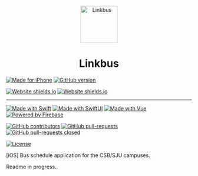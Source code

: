 <p align="center"><img src="https://user-images.githubusercontent.com/20750745/98449204-e585f980-20ee-11eb-873f-0d8fbf29b185.png" alt="Linkbus" width="100" height="100"></p>


<h1 align="center">Linkbus</h1>

[![Made for iPhone](https://img.shields.io/badge/Made_For-iPhone-blue.svg)](https://shields.io/)
[![GitHub version](https://badge.fury.io/gh/michaelcarroll%2Flinkbus-ios.svg)](https://apps.apple.com/us/app/linkbus/id1531257573)

 [![Website shields.io](https://img.shields.io/uptimerobot/status/m786324991-be97368f7f3b6614eec26594?label=Linkbus%20API)](https://beta.stats.uptimerobot.com/XnOnXhnpn2)
 [![Website shields.io](https://img.shields.io/uptimerobot/status/m786324985-51d04fcadc623ecf27480738?label=CSB%2FSJU%20API)](https://beta.stats.uptimerobot.com/XnOnXhnpn2)

 ---

[![Made with Swift](https://img.shields.io/badge/Made_With-_Swift-blue.svg)](https://shields.io/)
[![Made with SwiftUI](https://img.shields.io/badge/Made_With-_SwiftUI-9cf.svg)](https://shields.io/)
[![Made with Vue](https://img.shields.io/badge/Made_with-Vue-blue.svg)](https://shields.io/)
[![Powered by Firebase](https://img.shields.io/badge/Powered_by-Firebase_🔥-red.svg)](https://shields.io/)

[![GitHub contributors](https://img.shields.io/github/contributors/michaelcarroll/linkbus-ios.svg)](https://GitHub.com/michaelcarroll/linkbus-ios/graphs/contributors/)
[![GitHub pull-requests](https://img.shields.io/github/issues-pr/michaelcarroll/linkbus-ios.svg)](https://GitHub.com/michaelcarroll/linkbus-ios/pull/)
[![GitHub pull-requests closed](https://img.shields.io/github/issues-pr-closed/michaelcarroll/linkbus-ios.svg)](https://GitHub.com/michaelcarroll/linkbus-ios/pull/)

 [![License](https://img.shields.io/badge/license-©_Michael_Carroll-red.svg)](https://shields.io/)




[iOS] Bus schedule application for the CSB/SJU campuses.

Readme in progress..
